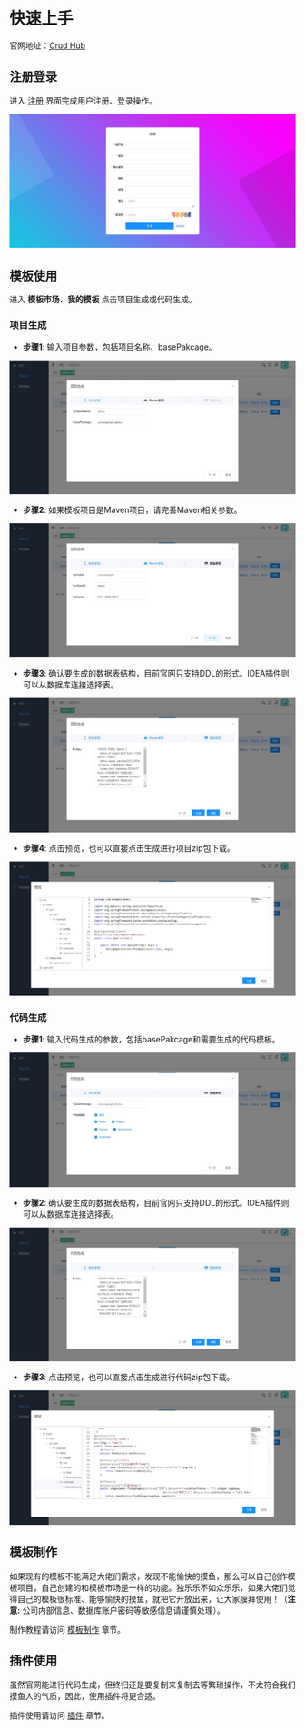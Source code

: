 # 快速上手
官网地址：[Crud Hub](https://crud-hub.top/)
## 注册登录
 
进入 [注册](https://crud-hub.top/#/signup) 界面完成用户注册、登录操作。

![注册图](./zc.jpg)


## 模板使用

进入 **模板市场**、**我的模板** 点击项目生成或代码生成。

### 项目生成

- **步骤1**: 输入项目参数，包括项目名称、basePakcage。

![](./xmcs.jpg)

- **步骤2**: 如果模板项目是Maven项目，请完善Maven相关参数。

![](./mvcs.jpg)

- **步骤3**: 确认要生成的数据表结构，目前官网只支持DDL的形式。IDEA插件则可以从数据库连接选择表。

![](./sjcs.jpg)

- **步骤4**: 点击预览，也可以直接点击生成进行项目zip包下载。

![](./xmyl.jpg)

### 代码生成

- **步骤1**: 输入代码生成的参数，包括basePakcage和需要生成的代码模板。

![](./dmcs.jpg)
 
- **步骤2**: 确认要生成的数据表结构，目前官网只支持DDL的形式。IDEA插件则可以从数据库连接选择表。

![](./dmsj.jpg)
 
- **步骤3**: 点击预览，也可以直接点击生成进行代码zip包下载。

![](./dmyl.jpg)

## 模板制作

如果现有的模板不能满足大佬们需求，发现不能愉快的摸鱼，那么可以自己创作模板项目，自己创建的和模板市场是一样的功能。独乐乐不如众乐乐，如果大佬们觉得自己的模板很标准、能够愉快的摸鱼，就把它开放出来，让大家膜拜使用！（**注意:** 公司内部信息、数据库账户密码等敏感信息请谨慎处理）。

制作教程请访问 [模板制作](../template/project.md) 章节。

## 插件使用

虽然官网能进行代码生成，但终归还是要复制来复制去等繁琐操作，不太符合我们摸鱼人的气质，因此，使用插件将更合适。

插件使用请访问 [插件](./) 章节。